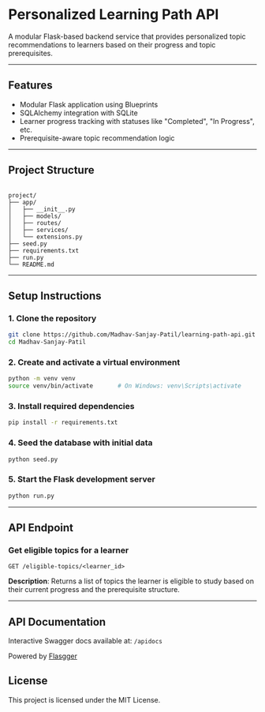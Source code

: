 # Personalized Learning Path API

A modular Flask-based backend service that provides personalized topic recommendations to learners based on their progress and topic prerequisites.

---

## Features

- Modular Flask application using Blueprints
- SQLAlchemy integration with SQLite
- Learner progress tracking with statuses like "Completed", "In Progress", etc.
- Prerequisite-aware topic recommendation logic

---

## Project Structure

```

project/
├── app/
│   ├── __init__.py
│   ├── models/
│   ├── routes/
│   ├── services/
│   └── extensions.py
├── seed.py
├── requirements.txt
├── run.py
└── README.md

````

---

## Setup Instructions

### 1. Clone the repository

```bash
git clone https://github.com/Madhav-Sanjay-Patil/learning-path-api.git
cd Madhav-Sanjay-Patil
````

### 2. Create and activate a virtual environment

```bash
python -m venv venv
source venv/bin/activate       # On Windows: venv\Scripts\activate
```

### 3. Install required dependencies

```bash
pip install -r requirements.txt
```

### 4. Seed the database with initial data

```bash
python seed.py
```

### 5. Start the Flask development server

```bash
python run.py
```

---

## API Endpoint

### Get eligible topics for a learner

```
GET /eligible-topics/<learner_id>
```

**Description**: Returns a list of topics the learner is eligible to study based on their current progress and the prerequisite structure.

---

## API Documentation

Interactive Swagger docs available at: `/apidocs`

Powered by [Flasgger](https://github.com/flasgger/flasgger)


## License

This project is licensed under the MIT License.
